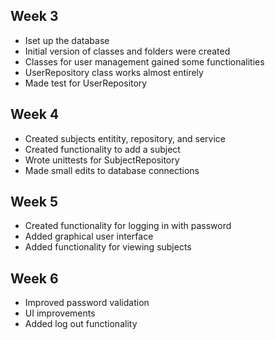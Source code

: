 ## Week 3
- Iset up the database
- Initial version of classes and folders were created
- Classes for user management gained some functionalities
- UserRepository class works almost entirely
- Made test for UserRepository

## Week 4
- Created subjects entitity, repository, and service
- Created functionality to add a subject
- Wrote unittests for SubjectRepository
- Made small edits to database connections

## Week 5
- Created functionality for logging in with password
- Added graphical user interface
- Added functionality for viewing subjects

## Week 6
- Improved password validation
- UI improvements
- Added log out functionality
